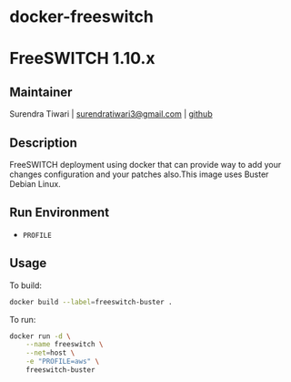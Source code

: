 # docker-freeswitch


# FreeSWITCH 1.10.x


## Maintainer
Surendra Tiwari | <surendratiwari3@gmail.com> | [github](https://github.com/surendratiwari3@gmai.com)


## Description
FreeSWITCH deployment using docker that can provide way to add your changes configuration and your patches also.This image uses Buster Debian Linux.

## Run Environment
* `PROFILE`


## Usage

To build:

```bash
docker build --label=freeswitch-buster .
```

To run:

```bash
docker run -d \
    --name freeswitch \
    --net=host \
    -e "PROFILE=aws" \
    freeswitch-buster
```
